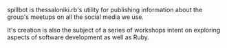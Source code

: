 spillbot is thessaloniki.rb's utility for publishing information about the group's meetups on all the social media we use.

It's creation is also the subject of a series of workshops intent on exploring aspects of software development as well as Ruby.